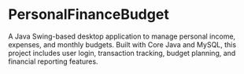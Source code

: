 # PersonalFinanceBudget
A Java Swing-based desktop application to manage personal income, expenses, and monthly budgets. Built with Core Java and MySQL, this project includes user login, transaction tracking, budget planning, and financial reporting features.
